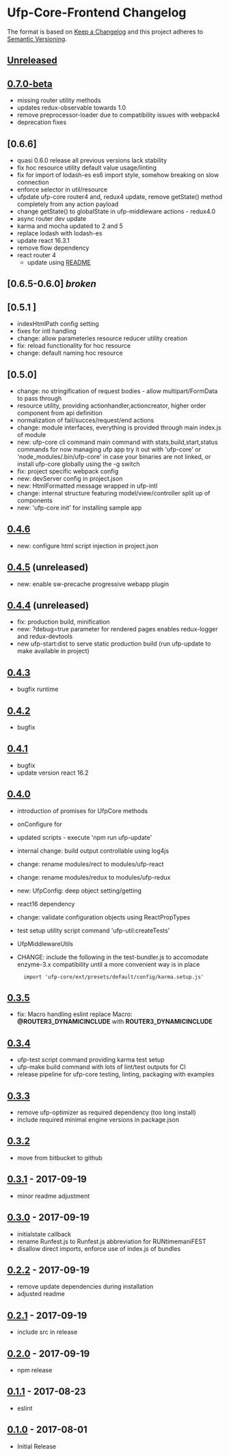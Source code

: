 # Ufp-Core-Frontend Changelog

The format is based on [Keep a Changelog](http://keepachangelog.com/en/1.0.0/)
and this project adheres to [Semantic Versioning](http://semver.org/spec/v2.0.0.html).

## [Unreleased]

## [0.7.0-beta]
- missing router utility methods
- updates redux-observable towards 1.0
- remove preprocessor-loader due to compatibility issues with webpack4
- deprecation fixes

## [0.6.6]
- quasi 0.6.0 release all previous versions lack stability
- fix hoc resource utility default value usage/linting
- fix for import of lodash-es es6 import style, somehow breaking on slow connection 
- enforce selector in util/resource
- ufpdate ufp-core router4 and, redux4 update, remove getState() method completely from any action payload
- change getState() to globalState in ufp-middleware actions - redux4.0
- async router dev update 
- karma and mocha updated to 2 and 5  	
- replace lodash with lodash-es
- update react 16.3.1
- remove flow dependency
- react router 4 
	- update using [README](./src/modules/react-redux-hash-router4/doc/README.md)

## [0.6.5-0.6.0] *broken*

## [0.5.1 ] 

- indexHtmlPath config setting
- fixes for intl handling  
- change: allow parameterles resource reducer utility creation 
- fix: reload functionality for hoc resource
- change: default naming hoc resource

## [0.5.0] 

- change: no stringification of request bodies - allow multipart/FormData to pass through 
- resource utility, providing actionhandler,actioncreator, higher order component from api definition
- normalization of fail/succes/request/end actions 
- change: module interfaces, everything is provided through main index.js of module
- new: ufp-core cli command main command with stats,build,start,status commands for now managing ufp app 
    try it out with 'ufp-core' or 'node_modules/.bin/ufp-core' in case your binaries are not linked, 
    or install ufp-core globally using the -g switch
- fix: project specific webpack config
- new: devServer config in project.json
- new: HtmlFormatted message wrapped in ufp-intl
- change: internal structure featuring model/view/controller split up of components
- new: 'ufp-core init' for installing sample app 


## [0.4.6]  
- new: configure html script injection in project.json

## [0.4.5] (unreleased)
- new: enable sw-precache progressive webapp plugin

## [0.4.4] (unreleased)

- fix: production build, minification
- new: ?debug=true parameter for rendered pages enables redux-logger and redux-devtools
- new ufp-start:dist to serve static production build (run ufp-update to make available in project)


## [0.4.3]

- bugfix runtime

## [0.4.2]

- bugfix

## [0.4.1]

- bugfix
- update version react 16.2

## [0.4.0]

- introduction of promises for UfpCore methods
- onConfigure for
- updated scripts - execute 'npm run ufp-update'
- internal change: build output controllable using log4js 
- change: rename modules/rect to modules/ufp-react
- change: rename modules/redux to modules/ufp-redux
- new: UfpConfig: deep object setting/getting
- react16 dependency
- change: validate configuration objects using ReactPropTypes
- test setup utility script command 'ufp-util:createTests'
- UfpMiddlewareUtils

- CHANGE: include the following in the test-bundler.js to accomodate enzyme-3.x compatibility until
    a more convenient way is in place

        import 'ufp-core/ext/presets/default/config/karma.setup.js'


## [0.3.5]

- fix: Macro handling eslint
    replace Macro: **@ROUTER3_DYNAMICINCLUDE** with **ROUTER3_DYNAMICINCLUDE** 

## [0.3.4]

- ufp-test script command providing karma test setup
- ufp-make build command with lots of lint/test outputs for CI
- release pipeline for ufp-core testing, linting, packaging with examples

## [0.3.3]

- remove ufp-optimizer as required dependency (too long install)
- include required minimal engine versions in package.json

## [0.3.2]

- move from bitbucket to github

## [0.3.1] - 2017-09-19

- minor readme adjustment

## [0.3.0] - 2017-09-19

- initialstate callback
- rename Runfest.js to Runfest.js abbreviation for RUNtimemaniFEST
- disallow direct imports, enforce use of index.js of bundles


## [0.2.2] - 2017-09-19

- remove update dependencies during installation
- adjusted readme

## [0.2.1] - 2017-09-19

- include src in release

## [0.2.0] - 2017-09-19

- npm release

## [0.1.1] - 2017-08-23

- eslint

## [0.1.0] - 2017-08-01

- Initial Release

[Unreleased]: https://bitbucket.org/frontendsolutions/ufp-core/branches/compare/0.7.0-rc8...develop
[0.7.0-beta]: https://bitbucket.org/frontendsolutions/ufp-core/branches/compare/0.6.6...0.7.0-rc8
[0.6.0]: https://bitbucket.org/frontendsolutions/ufp-core/branches/compare/0.5.0-rc1...0.6.6
[0.5.0-rc1]: https://github.com/FrontendSolutionsGmbH/ufp-core-frontend/compare/0.4.7...0.5.0
[0.4.7]: https://github.com/FrontendSolutionsGmbH/ufp-core-frontend/compare/0.4.6...0.4.7
[0.4.6]: https://github.com/FrontendSolutionsGmbH/ufp-core-frontend/compare/0.4.5...0.4.6
[0.4.5]: https://github.com/FrontendSolutionsGmbH/ufp-core-frontend/compare/0.4.4...0.4.5
[0.4.4]: https://github.com/FrontendSolutionsGmbH/ufp-core-frontend/compare/0.4.3...0.4.4
[0.4.3]: https://github.com/FrontendSolutionsGmbH/ufp-core-frontend/compare/0.4.2...0.4.3
[0.4.2]: https://github.com/FrontendSolutionsGmbH/ufp-core-frontend/compare/0.4.1...0.4.2
[0.4.1]: https://github.com/FrontendSolutionsGmbH/ufp-core-frontend/compare/0.4.0...0.4.1
[0.4.0]: https://github.com/FrontendSolutionsGmbH/ufp-core-frontend/compare/0.3.4...0.4.0
[0.3.5]: https://github.com/FrontendSolutionsGmbH/ufp-core-frontend/compare/0.3.4...0.3.5
[0.3.4]: https://github.com/FrontendSolutionsGmbH/ufp-core-frontend/compare/0.3.3...0.3.4
[0.3.3]: https://github.com/FrontendSolutionsGmbH/ufp-core-frontend/compare/0.3.2...0.3.3
[0.3.2]: https://github.com/FrontendSolutionsGmbH/ufp-core-frontend/compare/0.3.1...0.3.2
[0.3.1]: https://bitbucket.org/frontendsolutions/ufp-core/branches/compare/0.3.0%0D0.3.1
[0.3.0]: https://bitbucket.org/frontendsolutions/ufp-core/branches/compare/0.2.2%0D0.3.0
[0.2.2]: https://bitbucket.org/frontendsolutions/ufp-core/branches/compare/0.2.1%0D0.2.2
[0.2.1]: https://bitbucket.org/frontendsolutions/ufp-core/branches/compare/0.2.0%0D0.2.1
[0.2.0]: https://bitbucket.org/frontendsolutions/ufp-core/branches/compare/v0.1.1%0D0.2.0
[0.1.1]: https://bitbucket.org/frontendsolutions/ufp-core/branches/compare/v0.1.1%0Dv0.1.0
[0.1.0]: https://bitbucket.org/frontendsolutions/ufp-core/commits/v0.1.0
